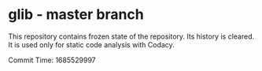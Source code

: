 # glib - master branch

This repository contains frozen state of the repository.
Its history is cleared. It is used only for static code
analysis with Codacy.

Commit Time: 1685529997